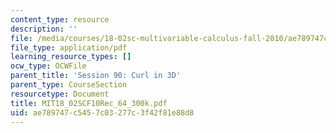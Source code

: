 ```yaml
---
content_type: resource
description: ''
file: /media/courses/18-02sc-multivariable-calculus-fall-2010/ae789747c5457c03277c3f42f81e88d8_MIT18_02SCF10Rec_64_300k.pdf
file_type: application/pdf
learning_resource_types: []
ocw_type: OCWFile
parent_title: 'Session 90: Curl in 3D'
parent_type: CourseSection
resourcetype: Document
title: MIT18_02SCF10Rec_64_300k.pdf
uid: ae789747-c545-7c03-277c-3f42f81e88d8
---
```

